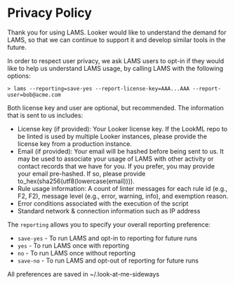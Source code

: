 # Privacy Policy

Thank you for using LAMS. Looker would like to understand the demand for LAMS,
so that we can continue to support it and develop similar tools in the future.

In order to respect user privacy, we ask LAMS users to opt-in if they would like
to help us understand LAMS usage, by calling LAMS with the following options:

	> lams --reporting=save-yes --report-license-key=AAA...AAA --report-user=bob@acme.com


Both license key and user are optional, but recommended. The information that
is sent to us includes:

  - License key (if provided): Your Looker license key. If the LookML repo to
    be linted is used by multiple Looker instances, please provide the license
    key from a production instance.
  - Email (if provided): Your email will be hashed before being sent to us. It
    may be used to associate your usage of LAMS with other activity or contact
    records that we have for you. If you prefer, you may provide your email
    pre-hashed. If so, please provide to_hex(sha256(utf8(lowercase(email)))).
  - Rule usage information: A count of linter messages for each rule id (e.g.,
    F2, F2), message level (e.g., error, warning, info), and exemption reason.
  - Error conditions associated with the execution of the script
  - Standard network & connection information such as IP address

The `reporting` allows you to specify your overall reporting preference:

  - `save-yes` - To run LAMS and opt-in to reporting for future runs
  - `yes`      - To run LAMS once with reporting
  - `no`       - To run LAMS once without reporting
  - `save-no`  - To run LAMS and opt-out of reporting for future runs

All preferences are saved in ~/.look-at-me-sideways
